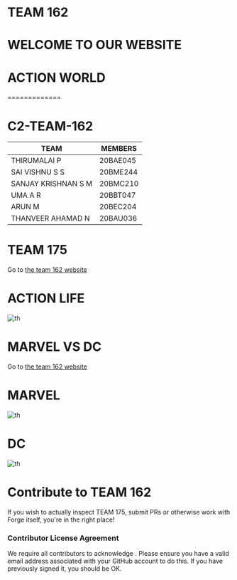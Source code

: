# TEAM 162

# WELCOME TO OUR WEBSITE

# ACTION WORLD
=============
# C2-TEAM-162

|    TEAM               |MEMBERS |
| -------------         | -------|
|  THIRUMALAI P         |20BAE045|
|  SAI VISHNU S S       |20BME244|
|  SANJAY KRISHNAN S M  |20BMC210|
|  UMA A R              |20BBT047|
|  ARUN M               |20BEC204|
|  THANVEER AHAMAD N    |20BAU036|






# TEAM 175

Go to [the team 162 website](https://youtu.be/q_3TWLY7h2k)





# ACTION LIFE

![th](https://user-images.githubusercontent.com/100404698/155829503-188ac684-bfca-4120-9f6f-400aecbb63a5.jpg)



# MARVEL VS DC
Go to [the team 162 website](https://youtu.be/-jtCTE3OVkM)


# MARVEL
![th](https://user-images.githubusercontent.com/100404698/155829392-595e968c-1448-4d86-a3bb-790796252772.jpg)


# DC
![th](https://user-images.githubusercontent.com/100404698/155829423-26606aca-fa98-4186-a33c-8e912954be67.jpg)



# Contribute to TEAM 162

If you wish to actually inspect TEAM 175, submit PRs or otherwise work
 with Forge itself, you're in the right place!
 



### Contributor License Agreement
We require all contributors to acknowledge . Please ensure you have a valid email address
 associated with your GitHub account to do this. If you have previously
 signed it, you should be OK.


